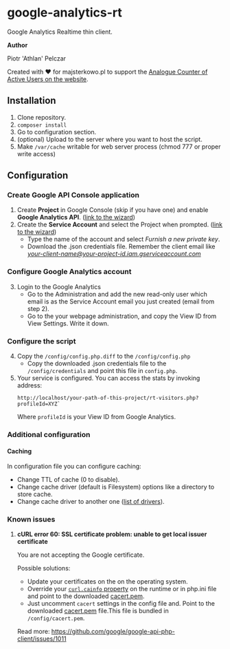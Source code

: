 # google-analytics-rt

Google Analytics Realtime thin client.

**Author**

Piotr 'Athlan' Pelczar

Created with ❤ for majsterkowo.pl to support the [Analogue Counter of Active Users on the website](https://majsterkowo.pl/analogowy-licznik-osob-przebywajacych-na-stronie-internetowej/).

## Installation

1. Clone repository.
2. `composer install`
3. Go to configuration section.
4. (optional) Upload to the server where you want to host the script.
5. Make `/var/cache` writable for web server process (chmod 777 or proper write access)

## Configuration

### Create Google API Console application

1. Create **Project** in Google Console (skip if you have one) and enable **Google Analytics API**. ([link to the wizard](https://console.developers.google.com/flows/enableapi?apiid=analytics&credential=client_key)) 
2. Create the **Service Account** and select the Project when prompted. ([link to the wizard](https://console.developers.google.com/projectselector/iam-admin/serviceaccounts))
   * Type the name of the account and select *Furnish a new private key*.
   * Download the .json credentials file. Remember the client email like *your-client-name@your-project-id.iam.gserviceaccount.com*

### Configure Google Analytics account

3. Login to the Google Analytics
   * Go to the Administration and add the new read-only user which email is as the Service Account email you just created (email from step 2).
   * Go to the your webpage administration, and copy the View ID from View Settings. Write it down.
   
### Configure the script

4. Copy the `/config/config.php.diff` to the `/config/config.php`
   * Copy the downloaded .json credentials file to the `/config/credentials` and point this file in `config.php`.
5. Your service is configured. You can access the stats by invoking address:
    ```
    http://localhost/your-path-of-this-project/rt-visitors.php?profileId=XYZ`
    ```
    Where `profileId` is your View ID from Google Analytics.

### Additional configuration

#### Caching

In configuration file you can configure caching:

* Change TTL of cache (0 to disable).
* Change cache driver (default is Filesystem) options like a directory to store cache.
* Change cache driver to another one ([list of drivers](http://www.stashphp.com/Drivers.html)).


### Known issues

1. **cURL error 60: SSL certificate problem: unable to get local issuer certificate**

    You are not accepting the Google certificate.
    
    Possible solutions:
    * Update your certificates on the on the operating system.
    * Override your [`curl.cainfo` property](http://php.net/manual/en/curl.configuration.php#ini.curl.cainfo) on the runtime or in php.ini file and point to the downloaded [cacert.pem](https://curl.haxx.se/ca/cacert.pem).
    * Just uncomment `cacert` settings in the config file and. Point to the downloaded [cacert.pem](https://curl.haxx.se/ca/cacert.pem) file.This file is bundled in `/config/cacert.pem`.
    
    Read more:
    https://github.com/google/google-api-php-client/issues/1011